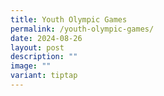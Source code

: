 ```yaml
---
title: Youth Olympic Games
permalink: /youth-olympic-games/
date: 2024-08-26
layout: post
description: ""
image: ""
variant: tiptap
---
```

